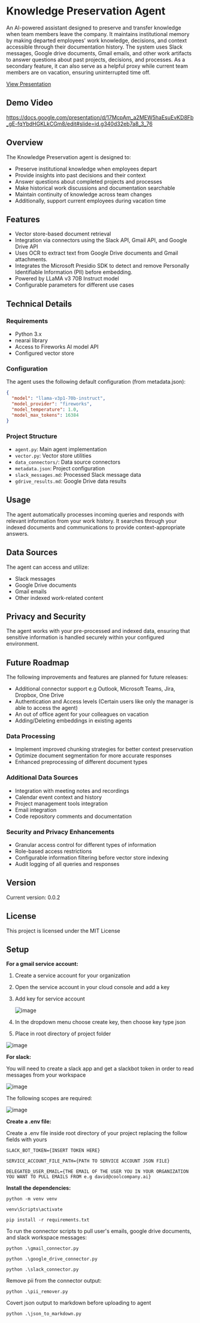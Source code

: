 # Knowledge Preservation Agent

An AI-powered assistant designed to preserve and transfer knowledge when team members leave the company. It maintains institutional memory by making departed employees' work knowledge, decisions, and context accessible through their documentation history. The system uses Slack messages, Google drive documents, Gmail emails, and other work artifacts to answer questions about past projects, decisions, and processes. As a secondary feature, it can also serve as a helpful proxy while current team members are on vacation, ensuring uninterrupted time off.

[View Presentation](https://docs.google.com/presentation/d/17McpAm_a2MEW5haEsuEvKD8Fb_gE-fqYbdHGKLkCGm8/edit?usp=sharing)

## Demo Video
https://docs.google.com/presentation/d/17McpAm_a2MEW5haEsuEvKD8Fb_gE-fqYbdHGKLkCGm8/edit#slide=id.g340d32eb7a8_3_76


## Overview

The Knowledge Preservation agent is designed to:
- Preserve institutional knowledge when employees depart
- Provide insights into past decisions and their context
- Answer questions about completed projects and processes
- Make historical work discussions and documentation searchable
- Maintain continuity of knowledge across team changes
- Additionally, support current employees during vacation time

## Features

- Vector store-based document retrieval
- Integration via connectors using the Slack API, Gmail API, and Google Drive API
- Uses OCR to extract text from Google Drive documents and Gmail attachments.
- Integrates the Microsoft Presidio SDK to detect and remove Personally Identifiable Information (PII) before embedding.
- Powered by LLaMA v3 70B Instruct model
- Configurable parameters for different use cases



## Technical Details


### Requirements

- Python 3.x
- nearai library
- Access to Fireworks AI model API
- Configured vector store

### Configuration

The agent uses the following default configuration (from metadata.json):
```json
{
  "model": "llama-v3p1-70b-instruct",
  "model_provider": "fireworks",
  "model_temperature": 1.0,
  "model_max_tokens": 16384
}
```

### Project Structure

- `agent.py`: Main agent implementation
- `vector.py`: Vector store utilities
- `data_connectors/`: Data source connectors
- `metadata.json`: Project configuration
- `slack_messages.md`: Processed Slack message data
- `gdrive_results.md`: Google Drive data results

## Usage

The agent automatically processes incoming queries and responds with relevant information from your work history. It searches through your indexed documents and communications to provide context-appropriate answers.

## Data Sources

The agent can access and utilize:
- Slack messages
- Google Drive documents
- Gmail emails
- Other indexed work-related content

## Privacy and Security

The agent works with your pre-processed and indexed data, ensuring that sensitive information is handled securely within your configured environment.

## Future Roadmap

The following improvements and features are planned for future releases:

- Additional connector support e.g Outlook, Microsoft Teams, Jira, Dropbox, One Drive
- Authentication and Access levels (Certain users like only the manager is able to access the agent)
- An out of office agent for your colleagues on vacation
- Adding/Deleting embeddings in existing agents

### Data Processing
- Implement improved chunking strategies for better context preservation
- Optimize document segmentation for more accurate responses
- Enhanced preprocessing of different document types

### Additional Data Sources
- Integration with meeting notes and recordings
- Calendar event context and history
- Project management tools integration
- Email integration
- Code repository comments and documentation

### Security and Privacy Enhancements
- Granular access control for different types of information
- Role-based access restrictions
- Configurable information filtering before vector store indexing
- Audit logging of all queries and responses

## Version

Current version: 0.0.2

## License

This project is licensed under the MIT License 

## Setup

**For a gmail service account:**

1. Create a service account for your organization
   
2. Open the service account in your cloud console and add a key

3. Add key for service account
   
   ![image]( https://i.imgur.com/A2wpnIH.png)
  
   
4. In the dropdown menu choose create key, then choose key type json

5. Place in root directory of project folder
   
![image](https://github.com/user-attachments/assets/57e72115-018a-4730-9565-b6aa7c303c54)


**For slack:**

You will need to create a slack app and get a slackbot token in order to read messages from your workspace

![image](https://github.com/user-attachments/assets/ce0f3d33-1373-4caa-aa22-8b0a7c28d1c1)

The following scopes are required:

![image](https://github.com/user-attachments/assets/10f65050-d577-4814-b63e-b0420ed12d91)


**Create a .env file:**

Create a .env file inside root directory of your project replacing the follow fields with yours

```
SLACK_BOT_TOKEN={INSERT TOKEN HERE}

SERVICE_ACCOUNT_FILE_PATH={PATH TO SERVICE ACCOUNT JSON FILE}

DELEGATED_USER_EMAIL={THE EMAIL OF THE USER YOU IN YOUR ORGANIZATION YOU WANT TO PULL EMAILS FROM e.g david@coolcompany.ai}
```

**Install the dependencies:**
```
python -m venv venv

venv\Scripts\activate

pip install -r requirements.txt
```

To run the connector scripts to pull user's emails, google drive documents, and slack workspace messages:
```
python .\gmail_connector.py

python .\google_drive_connector.py

python .\slack_connector.py
```

Remove pii from the connector output:
```
python .\pii_remover.py
```

Covert json output to markdown before uploading to agent
```
python .\json_to_markdown.py
```





